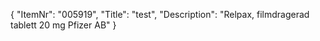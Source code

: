 {
  "ItemNr": "005919",
  "Title": "test",
  "Description": "Relpax, filmdragerad tablett 20 mg Pfizer AB"
}